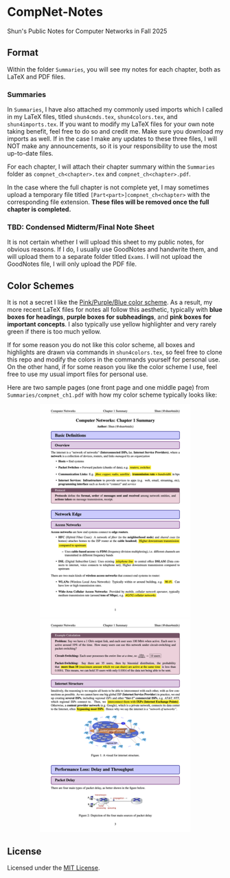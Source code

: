 # CompNet-Notes
Shun's Public Notes for Computer Networks in Fall 2025

## Format
Within the folder `Summaries`, you will see my notes for each chapter, both as LaTeX and PDF files.

### Summaries
In `Summaries`, I have also attached my commonly used imports which I called in my LaTeX files, titled `shun4cmds.tex`, `shun4colors.tex`, and `shun4imports.tex`. If you want to modify my LaTeX files for your own note taking benefit, feel free to do so and credit me. Make sure you download my imports as well. If in the case I make any updates to these three files, I will NOT make any announcements, so it is your responsibility to use the most up-to-date files.

For each chapter, I will attach their chapter summary within the `Summaries` folder as `compnet_ch<chapter>.tex` and `compnet_ch<chapter>.pdf`.

In the case where the full chapter is not complete yet, I may sometimes upload a temporary file titled `[Part<part>]compnet_ch<chapter>` with the corresponding file extension. **These files will be removed once the full chapter is completed.**

### TBD: Condensed Midterm/Final Note Sheet
It is not certain whether I will upload this sheet to my public notes, for obvious reasons. If I do, I usually use GoodNotes and handwrite them, and will upload them to a separate folder titled `Exams`. I will not upload the GoodNotes file, I will only upload the PDF file.

## Color Schemes
It is not a secret I like the [Pink/Purple/Blue color scheme](https://github.com/shun4midx/Pink-Purple-Blue-VSCode-Theme). As a result, my more recent LaTeX files for notes all follow this aesthetic, typically with **blue boxes for headings**, **purple boxes for subheadings**, and **pink boxes for important concepts**. I also typically use yellow highlighter and very rarely green if there is too much yellow. 

If for some reason you do not like this color scheme, all boxes and highlights are drawn via commands in `shun4colors.tex`, so feel free to clone this repo and modify the colors in the commands yourself for personal use. On the other hand, if for some reason you like the color scheme I use, feel free to use my usual import files for personal use.

Here are two sample pages (one front page and one middle page) from `Summaries/compnet_ch1.pdf` with how my color scheme typically looks like:

<p align="center">
  <img src="README_Images/compnet_ch1_p1.png" alt="Front Page" style="max-width: min(350px, 100%);"/>
  <img src="README_Images/compnet_ch1_p3.png" alt="Middle Page" style="max-width: min(350px, 100%);"/>
</p>

## License
Licensed under the [MIT License](./LICENSE).